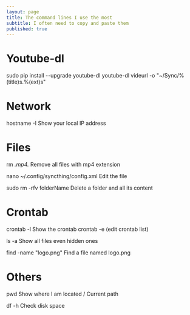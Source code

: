 ```yaml
---
layout: page
title: The command lines I use the most
subtitle: I often need to copy and paste them
published: true
---
```


# Youtube-dl
sudo pip install --upgrade youtube-dl
youtube-dl videurl -o "~/Sync/%(title)s.%(ext)s"

# Network
hostname -I 
Show your local IP address

# Files
rm *.mp4.*
Remove all files with mp4 extension

nano ~/.config/syncthing/config.xml
Edit the file

sudo rm -rfv folderName 
Delete a folder and all its content

# Crontab
crontab -l 
Show the crontab
crontab -e 
(edit crontab list)

ls -a 
Show all files even hidden ones

find -name "logo.png"
Find a file named logo.png


# Others
pwd 
Show where I am located / Current path

df -h 
Check disk space
